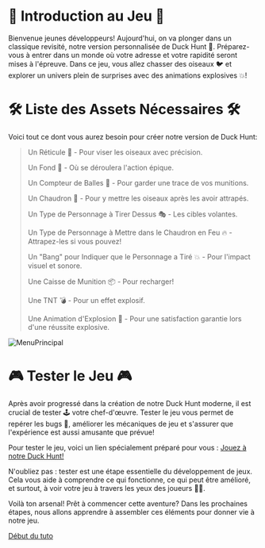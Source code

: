 # 🌟 Introduction au Jeu 🌟
Bienvenue jeunes développeurs! Aujourd'hui, on va plonger dans un classique revisité, notre version personnalisée de Duck Hunt 🦆. Préparez-vous à entrer dans un monde où votre adresse et votre rapidité seront mises à l'épreuve. Dans ce jeu, vous allez chasser des oiseaux 🐦 et explorer un univers plein de surprises avec des animations explosives 💥! 

# 🛠️ Liste des Assets Nécessaires 🛠️
Voici tout ce dont vous aurez besoin pour créer notre version de Duck Hunt:

>Un Réticule 🎯 - Pour viser les oiseaux avec précision.
>
>Un Fond 🌌 - Où se déroulera l'action épique.
>
>Un Compteur de Balles 🔢 - Pour garder une trace de vos munitions.
>
>Un Chaudron 🍲 - Pour y mettre les oiseaux après les avoir attrapés.
>
>Un Type de Personnage à Tirer Dessus 🎭 - Les cibles volantes.
>
>Un Type de Personnage à Mettre dans le Chaudron en Feu 🔥 - Attrapez-les si vous pouvez!
>
>Un "Bang" pour Indiquer que le Personnage a Tiré 💥 - Pour l'impact visuel et sonore.
>
>Une Caisse de Munition 📦 - Pour recharger!
>
>Une TNT 💣 - Pour un effet explosif.
>
>Une Animation d'Explosion 🌋 - Pour une satisfaction garantie lors d'une réussite explosive.

![MenuPrincipal](Création-Du-Jeu/Images/MenuPrincipal.png)

# 🎮 Tester le Jeu 🎮

Après avoir progressé dans la création de notre Duck Hunt moderne, il est crucial de tester 🕹️ votre chef-d'œuvre. Tester le jeu vous permet de repérer les bugs 🐛, améliorer les mécaniques de jeu et s'assurer que l'expérience est aussi amusante que prévue!

Pour tester le jeu, voici un lien spécialement préparé pour vous : [Jouez à notre Duck Hunt!](https://gd.games/instant-builds/225b934d-d55b-42c2-b9e7-b175a16a088d) 

N'oubliez pas : tester est une étape essentielle du développement de jeux. Cela vous aide à comprendre ce qui fonctionne, ce qui peut être amélioré, et surtout, à voir votre jeu à travers les yeux des joueurs 🕵️‍♂️.

Voilà ton arsenal! Prêt à commencer cette aventure? Dans les prochaines étapes, nous allons apprendre à assembler ces éléments pour donner vie à notre jeu.

[Début du tuto](https://github.com/g404-code-gaming/BirdHunt/blob/main/Création-Du-Jeu/1.Le%20Tir.md)
